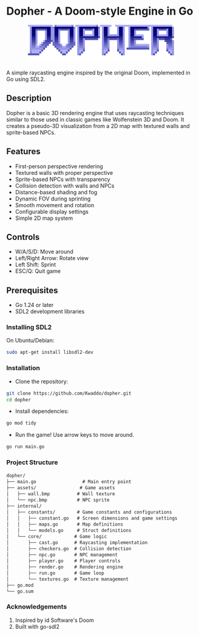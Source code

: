 # Dopher - A Doom-style Engine in Go

<p align="center">
  <img src="./assets/logo.png" alt="Dopher Logo"/>
</p>

A simple raycasting engine inspired by the original Doom, implemented in Go using SDL2.

## Description

Dopher is a basic 3D rendering engine that uses raycasting techniques similar to those used in classic games like Wolfenstein 3D and Doom. It creates a pseudo-3D visualization from a 2D map with textured walls and sprite-based NPCs.

## Features

- First-person perspective rendering
- Textured walls with proper perspective
- Sprite-based NPCs with transparency
- Collision detection with walls and NPCs
- Distance-based shading and fog
- Dynamic FOV during sprinting
- Smooth movement and rotation
- Configurable display settings
- Simple 2D map system

## Controls

- W/A/S/D: Move around
- Left/Right Arrow: Rotate view
- Left Shift: Sprint
- ESC/Q: Quit game

## Prerequisites

- Go 1.24 or later
- SDL2 development libraries

### Installing SDL2

On Ubuntu/Debian:

```bash
sudo apt-get install libsdl2-dev
```

### Installation

- Clone the repository:

```bash
git clone https://github.com/Kwaddo/dopher.git
cd dopher
```

- Install dependencies:

```bash
go mod tidy
```

- Run the game! Use arrow keys to move around.

```bash
go run main.go
```

### Project Structure

```struct
dopher/
├── main.go                 # Main entry point
├── assets/                # Game assets
│   ├── wall.bmp          # Wall texture
│   └── npc.bmp           # NPC sprite
├── internal/
│   ├── constants/        # Game constants and configurations
│   │   ├── constant.go   # Screen dimensions and game settings
│   │   ├── maps.go       # Map definitions
│   │   └── models.go     # Struct definitions
│   └── core/            # Game logic
│       ├── cast.go      # Raycasting implementation
│       ├── checkers.go  # Collision detection
│       ├── npc.go       # NPC management
│       ├── player.go    # Player controls
│       ├── render.go    # Rendering engine
│       ├── run.go       # Game loop
│       └── textures.go  # Texture management
├── go.mod
└── go.sum
```

### Acknowledgements

1) Inspired by id Software's Doom
2) Built with go-sdl2
